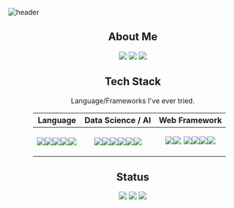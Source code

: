 ![header](https://capsule-render.vercel.app/api?type=waving&color=gradient&height=300&section=header&text=Park%20Kook%20Hyun&fontSize=90&animation=twinkling)
<h2 align="center">About Me</h2>
<p align="center">
  <a href="https://kevin622.github.io/"><img src="https://img.shields.io/badge/MyPage-%23181717?style=for-the-badge&logo=Github&logoColor=white" /></a>
  <a href="https://velog.io/@kevin622"><img src="https://img.shields.io/badge/Velog-%2320C997?style=for-the-badge&logo=Velog&logoColor=white" /></a>
  <a href="mailto:kevin622@yonsei.ac.kr"><img src="https://img.shields.io/badge/Gmail-%23EA4335?style=for-the-badge&logo=Gmail&logoColor=white" /></a>
</p>
<h2 align="center">Tech Stack</h2>
<p align="center">Language/Frameworks I've ever tried. </p>

<div style="width: 80%; margin: auto">

|Language|Data Science / AI|Web Framework|
|:--:|:--:|:--:|
|<p align="center"><img src="https://img.shields.io/badge/Python-%233776AB?style=for-the-badge&logo=Python&logoColor=white"/><img src="https://img.shields.io/badge/HTML-%23E34F26?style=for-the-badge&logo=HTML5&logoColor=white" /><img src="https://img.shields.io/badge/CSS-%231572B6?style=for-the-badge&logo=CSS3&logoColor=white" /><img src="https://img.shields.io/badge/JavaScript-%23%23F7DF1E?style=for-the-badge&logo=JavaScript&logoColor=white" /><img src="https://img.shields.io/badge/SQL-%234479A1?style=for-the-badge&logo=MySQL&logoColor=white" /></p>|<p align="center"><img src="https://img.shields.io/badge/Pandas-%23150458?style=for-the-badge&logo=Pandas&logoColor=white" /><img src="https://img.shields.io/badge/Numpy-%23013243?style=for-the-badge&logo=Numpy&logoColor=white" /><img src="https://img.shields.io/badge/scikit--learn-%23F7931E?style=for-the-badge&logo=scikit-learn&logoColor=white" /><img src="https://img.shields.io/badge/PyTorch-%23EE4C2C?style=for-the-badge&logo=PyTorch&logoColor=white" /><img src="https://img.shields.io/badge/OpenAI%20Gym-%230081A5?style=for-the-badge&logo=OpenAIGym&logoColor=white" /><img src="https://img.shields.io/badge/Weights%20%26%20Biases-%23FFBE00?style=for-the-badge&logo=Weights%20%26%20Biases&logoColor=white" /></p>|<p align="center"><img src="https://img.shields.io/badge/Django-%23092E20?style=for-the-badge&logo=Django&logoColor=white" /><img src="https://img.shields.io/badge/Vue.js-%234FC08D?style=for-the-badge&logo=Vue.js&logoColor=white" /> <img src="https://img.shields.io/badge/React-%2361DAFB?style=for-the-badge&logo=React&logoColor=white" /><img src="https://img.shields.io/badge/Bootstrap-%237952B3?style=for-the-badge&logo=Bootstrap&logoColor=white" /><img src="https://img.shields.io/badge/Vuetify-%231867C0?style=for-the-badge&logo=Vuetify&logoColor=white" /><img src="https://img.shields.io/badge/Sass-%23CC6699?style=for-the-badge&logo=Sass&logoColor=white"></p>|

</div>
<h2 align="center">Status</h2>
<div align="center"><a href="https://solved.ac/kevin622/"><img src="http://mazassumnida.wtf/api/v2/generate_badge?boj=kevin622" /></a> <a href="https://github.com/anuraghazra/github-readme-stats"><img src="https://github-readme-stats.vercel.app/api/top-langs/?username=kevin622&layout=compact&hide=jupyter+notebook" /></a> <a href="#"><img src="https://github-readme-stats.vercel.app/api?username=kevin622&count_private=true&show_icons=true"></a>
</div>

